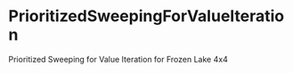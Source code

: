 # PrioritizedSweepingForValueIteration
Prioritized Sweeping for Value Iteration for Frozen Lake 4x4
